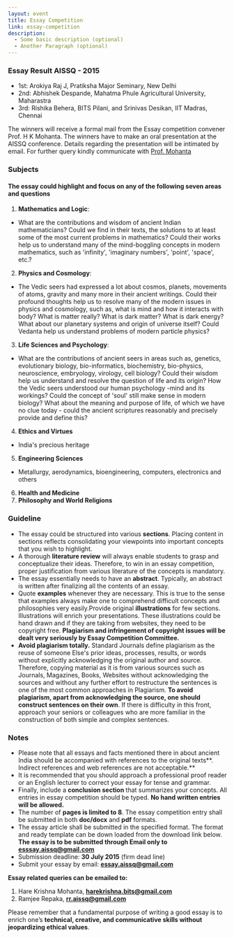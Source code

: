 ```yaml
---
layout: event
title: Essay Competition
link: essay-competition
description:
  - Some basic description (optional)
  - Another Paragraph (optional)
---
```


### Essay Result AISSQ - 2015

- 1st: Arokiya Raj J, Pratiksha Major Seminary, New Delhi
- 2nd: Abhishek Despande, Mahatma Phule Agricultural University, Maharastra
- 3rd: Rishika Behera, BITS Pilani, and Srinivas Desikan, IIT Madras, Chennai

The winners will receive a formal mail from the Essay competition convener Prof. H K Mohanta. The winners have to make an oral presentation at the AISSQ conference. Details regarding the presentation will be intimated by email. For further query kindly communicate with [Prof. Mohanta](mailto:harekrishna.bits@gmail.com)

### **Subjects**

#### The essay could highlight and focus on any of the following seven areas and questions

1. **Mathematics and Logic**:
- What are the contributions and wisdom of ancient  Indian
 mathematicians? Could we find in their texts, the solutions to at
 least  some of the most current problems in mathematics? Could their
 works help us to understand many of the mind-boggling concepts in
 modern mathematics, such as 'infinity', 'imaginary numbers', 'point',
 'space', etc.?

2. **Physics and Cosmology**:
- The Vedic seers had expressed a lot about  cosmos, planets, movements of atoms, gravity and many more in their ancient writings. Could their profound thoughts help us to resolve many of the modern issues in physics and cosmology, such as, what is mind and how it interacts with body? What is matter really? What is dark matter? What is  dark energy? What about our planetary systems and origin of universe itself? Could Vedanta help us understand problems of modern particle  physics?

3. **Life Sciences and Psychology**:
- What are the contributions of ancient seers  in areas such as, genetics, evolutionary biology, bio-informatics, biochemistry, bio-physics, neuroscience, embryology, virology, cell biology? Could their wisdom help us understand and resolve the question of life and its origin? How the Vedic seers understood our human psychology -mind and its workings? Could the concept of 'soul' still make sense in modern biology?  What about the meaning and purpose of life, of which we have no clue today - could the ancient scriptures reasonably and precisely provide and define this?

4. **Ethics and Virtues**
- India's precious heritage
5. **Engineering Sciences**
- Metallurgy, aerodynamics, bioengineering, computers, electronics and others
6. **Health and Medicine**
7. **Philosophy and World Religions**

### **Guideline**

- The essay could be structured into various **sections**.  Placing content in sections reflects consolidating your viewpoints into important concepts that you wish to highlight.
- A thorough **literature review** will always enable students to grasp and conceptualize their ideas.  Therefore, to win in an essay competition, proper justification from various literature of the concepts is mandatory.
- The essay essentially needs to have an **abstract**. Typically, an abstract is written after finalizing all the contents of an essay.
- Quote **examples** whenever they are necessary. This is true to the sense that examples always make one to comprehend difficult concepts and philosophies very easily.Provide original **illustrations** for few sections. Illustrations will enrich your presentations.  These illustrations could be hand drawn and if they are taking from websites, they need to be copyright free. **Plagiarism and infringement of copyright issues will be dealt very seriously by Essay Competition Committee.**
- **Avoid plagiarism totally.** Standard Journals define plagiarism as the reuse of someone Else's prior ideas, processes, results, or words without explicitly acknowledging the original author and source. Therefore, copying material as it is from various sources such as Journals, Magazines, Books, Websites without acknowledging the sources and without any further effort to restructure the sentences is one of the most common approaches in Plagiarism. **To avoid plagiarism, apart from acknowledging the source, one should construct sentences on their own**. If there is difficulty in this front, approach your seniors or colleagues who are more familiar in the construction of both simple and complex sentences.

### **Notes**

- Please note that all essays and facts mentioned there in about ancient India should be accompanied with references to the original texts**. Indirect references and web references are not acceptable.**
- It is recommended that you should approach a professional proof reader or an English lecturer to correct your essay for tense and grammar.
- Finally, include a **conclusion section** that summarizes your concepts.  All entries in essay competition should be typed. **No hand written entries will be allowed.**
- The number of **pages is limited to 8**. The essay competition entry shall be submitted in both **doc/docx** and **pdf** formats.
- The essay article shall be submitted in the specified format. The format and ready template can be down loaded from the download link below. **The essay is to be submitted through Email only to [esssay.aissq@gmail.com](esssay.aissq@gmail.com)**
- Submission deadline: **30 July 2015** (firm dead line)
- Submit your essay by email: **[essay.aissq@gmail.com](essay.aissq@gmail.com)**

**Essay related queries can be emailed to:**

1. Hare Krishna Mohanta, **[harekrishna.bits@gmail.com](harekrishna.bits@gmail.com)**
2. Ramjee Repaka, **[rr.aissq@gmail.com](mailto:rr.aissq@gmail.com)**

Please remember that a fundamental purpose of writing a good essay is to enrich one’s **technical, creative, and communicative skills without jeopardizing ethical values**.
